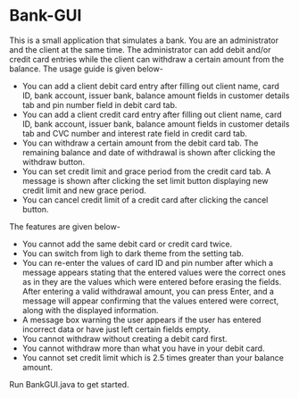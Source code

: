 # Bank-GUI
This is a small application that simulates a bank. You are an administrator and the client at the same time. The administrator can add debit and/or credit card entries while the client can withdraw a certain amount from the balance. The usage guide is given below- 

  - You can add a client debit card entry after filling out client name, card ID, bank account, issuer bank, balance amount fields in customer details tab and pin number field in debit card tab.
  - You can add a client credit card entry after filling out client name, card ID, bank account, issuer bank, balance amount fields in customer details tab and CVC number and interest rate field in credit card tab.
  - You can withdraw a certain amount from the debit card tab. The remaining balance and date of withdrawal is shown after clicking the withdraw button.
  - You can set credit limit and grace period from the credit card tab. A message is shown after clicking the set limit button displaying new credit limit and new grace period.
  - You can cancel credit limit of a credit card after clicking the cancel button.

The features are given below-

  - You cannot add the same debit card or credit card twice.
  - You can switch from ligh to dark theme from the setting tab.
  - You can re-enter the values of card ID and pin number after which a message appears stating that the entered values were the correct ones as in they are the values which were entered before erasing the fields. After entering a valid withdrawal amount, you can press Enter, and a message will appear confirming that the values entered were correct, along with the displayed information.
  - A message box warning the user appears if the user has entered incorrect data or have just left certain fields empty.
  - You cannot withdraw without creating a debit card first.
  - You cannot withdraw more than what you have in your debit card.
  - You cannot set credit limit which is 2.5 times greater than your balance amount.

Run BankGUI.java to get started.
